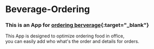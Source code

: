 # Beverage-Ordering

### This is an App for **[ordering berverage](https://neko12377.github.io/Beverage-Ordering/){:target="_blank"}**  
  This App is designed to optimize ordering food in office,  
you can easily add who what's the order and details for orders.
